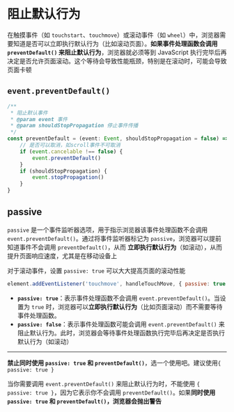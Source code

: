 

# 阻止默认行为

在触摸事件（如 `touchstart`、`touchmove`）或滚动事件（如 `wheel`）中，浏览器需要知道是否可以立即执行默认行为（比如滚动页面）。**如果事件处理函数会调用 `preventDefault()` 来阻止默认行为**，浏览器就必须等到 JavaScript 执行完毕后再决定是否允许页面滚动。这个等待会导致性能瓶颈，特别是在滚动时，可能会导致页面卡顿



## `event.preventDefault()`

```typescript
/**
 * 阻止默认事件
 * @param event 事件
 * @param shouldStopPropagation 停止事件传播
 */
const preventDefault = (event: Event, shouldStopPropagation = false) => {
    // 是否可以取消，如scroll事件不可取消
    if (event.cancelable !== false) {
        event.preventDefault()
    }
    if (shouldStopPropagation) {
        event.stopPropagation()
    }
}
```



## passive

`passive` 是一个事件监听器选项，用于指示浏览器该事件处理函数不会调用 `event.preventDefault()`。通过将事件监听器标记为 `passive`，浏览器可以提前知道事件不会调用 `preventDefault()`，从而 **立即执行默认行为**（如滚动），从而提升页面响应速度，尤其是在移动设备上

对于滚动事件，设置 `passive: true` 可以大大提高页面的滚动性能

```javascript
element.addEventListener('touchmove', handleTouchMove, { passive: true });
```

- **`passive: true`**：表示事件处理函数不会调用 `event.preventDefault()`。当设置为 `true` 时，浏览器可以**立即执行默认行为**（比如页面滚动）而不需要等待事件处理函数。
- **`passive: false`**：表示事件处理函数可能会调用 `event.preventDefault()` 来阻止默认行为。此时，浏览器会等待事件处理函数执行完毕后再决定是否执行默认行为（如滚动）

---

**禁止同时使用 `passive: true` 和 `preventDefault()`**，选一个使用吧。建议使用`{ passive: true }`

当你需要调用 `event.preventDefault()` 来阻止默认行为时，不能使用 `{ passive: true }`，因为它表示你不会调用 `preventDefault()`。如果**同时使用 `passive: true` 和 `preventDefault()`，浏览器会抛出警告**

